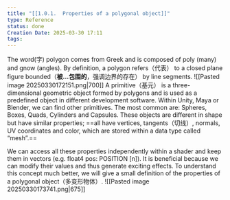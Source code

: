 ```yaml
---
title: "[[1.0.1.  Properties of a polygonal object]]"
type: Reference
status: done
Creation Date: 2025-03-30 17:11
tags:
---
```

The word(字) polygon comes from Greek and is composed of poly (many) and gnow (angles). By definition, a polygon refers（代表） to a closed plane figure bounded（**被…包围的**​，强调边界的存在） by line segments.
![[Pasted image 20250330172151.png|700]]
A primitive（基元） is a three-dimensional geometric object formed by polygons and is used as a predefined object in different development software. Within Unity, Maya or Blender, we can find other primitives. The most common are: Spheres, Boxes, Quads, Cylinders and Capsules. These objects are different in shape but have similar properties; ==all have vertices, tangents（切线）, normals, UV coordinates and color, which are stored within a data type called “mesh”.==

We can access all these properties independently within a shader and keep them in vectors (e.g. float4 pos: POSITION [n]). It is beneficial because we can modify their values and thus generate exciting effects. To understand this concept much better, we will give a small definition of the properties of a polygonal object（多变形物体）.
![[Pasted image 20250330173741.png|675]]